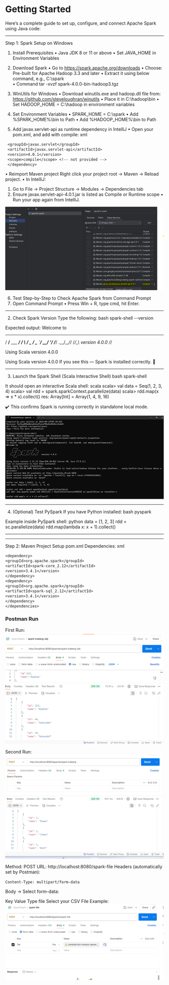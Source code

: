 # Getting Started


Here’s a complete guide to set up, configure, and connect Apache Spark using Java code:
________________________________________
Step 1: Spark Setup on Windows
1. Install Prerequisites
   •	Java JDK 8 or 11 or above
   •	Set JAVA_HOME in Environment Variables
2. Download Spark
   •	Go to https://spark.apache.org/downloads
   •	Choose: Pre-built for Apache Hadoop 3.3 and later
   •	Extract it using below command, e.g., C:\spark  
   •	Command     tar -xvzf spark-4.0.0-bin-hadoop3.tgz
3. WinUtils for Windows
   •	Download winutils.exe and hadoop.dll file from: https://github.com/steveloughran/winutils
   •	Place it in C:\hadoop\bin
   •	Set HADOOP_HOME = C:\hadoop in environment variables
4. Set Environment Variables
   •	SPARK_HOME = C:\spark
   •	Add %SPARK_HOME%\bin to Path
   •	Add %HADOOP_HOME%\bin to Path

5. Add javax.servlet-api as runtime dependency in IntelliJ
   •	Open your pom.xml, and add with <scope>compile</scope>:
   xml
  ```<dependency>
   <groupId>javax.servlet</groupId>
   <artifactId>javax.servlet-api</artifactId>
   <version>4.0.1</version>
   <scope>compile</scope> <!-- not provided -->
   </dependency>
   ```


•	Reimport Maven project
Right click your project root → Maven → Reload project.
•	In IntelliJ:
1.	Go to File → Project Structure → Modules → Dependencies tab
2.	Ensure javax.servlet-api-4.0.1.jar is listed as Compile or Runtime scope
      •	Run your app again from IntelliJ.

![img.png](img.png)


6. Test
   Step-by-Step to Check Apache Spark from Command Prompt
1. Open Command Prompt
   •	Press Win + R, type cmd, hit Enter.
________________________________________
2. Check Spark Version
   Type the following:
   bash
   spark-shell --version

Expected output:
Welcome to
____              __
/ __/__  ___ _____/ /__
_\ \/ _ \/ _ `/ __/  '_/
/___/ .__/\_,_/_/ /_/\_\   version 4.0.0
/_/

Using Scala version 4.0.0

Using Scala version 4.0.0
If you see this — Spark is installed correctly. 🚀
________________________________________
3. Launch the Spark Shell (Scala Interactive Shell)
   bash
   spark-shell

It should open an interactive Scala shell:
scala
scala> val data = Seq(1, 2, 3, 4)
scala> val rdd = spark.sparkContext.parallelize(data)
scala> rdd.map(x => x * x).collect()
res: Array[Int] = Array(1, 4, 9, 16)

✔️ This confirms Spark is running correctly in standalone local mode.

![img_1.png](img_1.png)


________________________________________
4. (Optional) Test PySpark
   If you have Python installed:
   bash
   pyspark

Example inside PySpark shell:
python
data = [1, 2, 3]
rdd = sc.parallelize(data)
rdd.map(lambda x: x + 1).collect()

________________________________________


________________________________________
Step 2: Maven Project Setup
pom.xml Dependencies:
xml

```<dependencies>
<dependency>
<groupId>org.apache.spark</groupId>
<artifactId>spark-core_2.12</artifactId>
<version>3.4.1</version>
</dependency>
<dependency>
<groupId>org.apache.spark</groupId>
<artifactId>spark-sql_2.12</artifactId>
<version>3.4.1</version>
</dependency>
</dependencies>
   ```

### Postman Run
First Run:
![img_2.png](img_2.png)

Second Run:
![img_3.png](img_3.png)

Method: POST
URL: http://localhost:8080/spark-file
Headers (automatically set by Postman):

`Content-Type: multipart/form-data`

Body → Select form-data:

Key	Value	Type
file	Select your CSV	File
Example:
![img_4.png](img_4.png)

